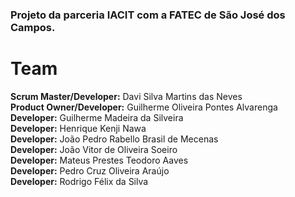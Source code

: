 ### Projeto da parceria IACIT com a FATEC de São José dos Campos. 

# Team  
**Scrum Master/Developer:** Davi Silva Martins das Neves  
**Product Owner/Developer:** Guilherme Oliveira Pontes Alvarenga  
**Developer:** Guilherme Madeira da Silveira  
**Developer:** Henrique Kenji Nawa  
**Developer:** João Pedro Rabello Brasil de Mecenas</br>
**Developer:** João Vitor de Oliveira Soeiro</br>
**Developer:** Mateus Prestes Teodoro Aaves</br>
**Developer:** Pedro Cruz Oliveira Araújo</br>
**Developer:** Rodrigo Félix da Silva  
